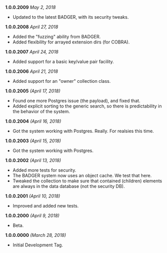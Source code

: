 **1.0.0.2009** *May 2, 2018*

- Updated to the latest BADGER, with its security tweaks.

**1.0.0.2008** *April 27, 2018*

- Added the "fuzzing" ability from BADGER.
- Added flexibility for arrayed extension dirs (for COBRA).

**1.0.0.2007** *April 24, 2018*

- Added support for a basic key/value pair facility.

**1.0.0.2006** *April 21, 2018*

- Added support for an "owner" collection class.

**1.0.0.2005** *(April 17, 2018)*

- Found one more Postgres issue (the payload), and fixed that.
- Added explicit sorting to the generic search, so there is predictability in the behavior of the system.

**1.0.0.2004** *(April 16, 2018)*

- Got the system working with Postgres. Really. For realsies this time.

**1.0.0.2003** *(April 15, 2018)*

- Got the system working with Postgres.

**1.0.0.2002** *(April 13, 2018)*

- Added more tests for security.
- The BADGER system now uses an object cache. We test that here.
- Tweaked the collection to make sure that contained (children) elements are always in the data database (not the security DB).

**1.0.0.2001** *(April 10, 2018)*

- Improved and added new tests.

**1.0.0.2000** *(April 9, 2018)*

- Beta.

**1.0.0.0000** *(March 28, 2018)*

- Initial Development Tag.